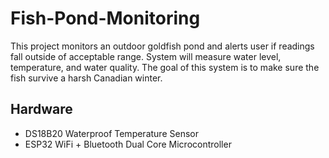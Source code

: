 # Fish-Pond-Monitoring
This project monitors an outdoor goldfish pond and alerts user if readings fall outside of acceptable range. System will measure water level, temperature, and water quality. The goal of this system is to make sure the fish survive a harsh Canadian winter.

<h2>Hardware</h2>
<ul>
<li>DS18B20 Waterproof Temperature Sensor</li>
<li>ESP32 WiFi + Bluetooth Dual Core Microcontroller</li>
</ul>
